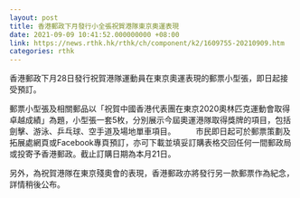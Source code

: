 ```yaml
---
layout: post
title: 香港郵政下月發行小全張祝賀港隊東京奧運表現
date: 2021-09-09 10:41:52.000000000 +08:00
link: https://news.rthk.hk/rthk/ch/component/k2/1609755-20210909.htm
categories: rthk
---
```


香港郵政下月28日發行祝賀港隊運動員在東京奧運表現的郵票小型張，即日起接受預訂。

郵票小型張及相關郵品以「祝賀中國香港代表團在東京2020奧林匹克運動會取得卓越成績」為題，小型張一套5枚，分別展示今屆奧運港隊取得獎牌的項目，包括劍擊、游泳、乒乓球、空手道及場地單車項目。
　　 
市民即日起可於郵票策劃及拓展處網頁或Facebook專頁預訂，亦可下載並填妥訂購表格交回任何一間郵政局或投寄予香港郵政。截止訂購日期為本月21日。

另外，為祝賀港隊在東京殘奧會的表現，香港郵政亦將發行另一款郵票作為紀念，詳情稍後公布。
